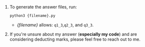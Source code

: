 1. To generate the answer files, run:

    ```bash
    python3 {filename}.py
    ```

    - *{filename}* allows: `q1_3`,`q2_3`, and `q3_3`.


1. If you're unsure about my answer (**especially my code**) and are considering deducting marks, please feel free to reach out to me.